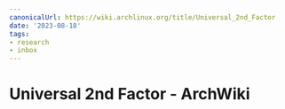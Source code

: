 ```yaml
---
canonicalUrl: https://wiki.archlinux.org/title/Universal_2nd_Factor
date: '2023-08-18'
tags:
- research
- inbox
---
```


# Universal 2nd Factor - ArchWiki